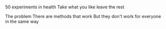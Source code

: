 50 experiments in health
Take what you like leave the rest

The problem
There are methods that work
But they don't work for everyone in the same way